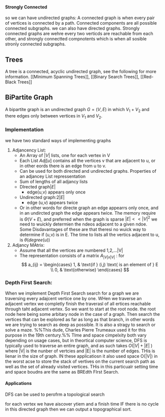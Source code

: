 
#### Strongly Connected
so we can have undirected graphs:
A connected graph is when every pair of vertices is connected by a path. Connected components are all possible connected subgraphs. 
we can also have directed graphs.
Strongly connected graphs are wehre every two verticds are reachable from each other, and strongly connectted compnotents which is when all sosible stronly connected subgraphs.

## Trees 
A tree is a connected, acyclic undirected graph, see the following for more information. [[Minimum Spanning Trees]], [[Binary Search Trees]], [[Red-Black Trees]]

## BiPartite Graph
A bipartite graph is an undirected graph $G=(V,E)$ in which $V_1 + V_2$ and there edges only between vertices in $V_1$ and $V_2$. 
### Implementation
we have two standard ways of implementing graphs
1. Adjancency List:
	- An Array of $|V|$ lists, one for each vertex in V
	- Each List $Adj[u]$ contains all the vertices v that are adjacent to u, or in other eords there is an edge from u to v.
	- Can be used for both directed and undirected graphs.
	Properties of an adjancey List repressentation
	- Sum of lengths of all adjancy lists
	- DIrected graph$|E|$ 
		- edge(u,v) appears only once 
	- Undirected graph:$2|E|$ 
		- edge (u,v) appears twice 
	- Or in other words for directe graph an edge appearrs only once, and in an undircted graph the edge appears twice. 
	The memory require is $\Theta(V+E)$, and preferred when the graph is sparse $|E| <<|V| ^2$ we need to wuickly determien the ndeos adjacent to a given ndoe.
	Some Disdavantages of these are that theresi no wuick way to determine if (u,v) is in E. The time to lists all the vertics adjacent to u, is $\theta (degree(u))$ 
2. Adjancy MAtrix:
	- Assume that all the vertices are numbered 1,2,...|V| 
	- The representation consists of a matrix $A_{|V| x|V|}$ : for $$
a_{ij} =
\begin{cases} 
1, & \text{if } (i,j) \text{ is an element of } E \\ 
0, & \text{otherwise} 
\end{cases}
$$

### Depth First Search:
When we implement Depth First Search search for a graph we are traversing every adajcent vertice one by one. WHen we traverse an adjacent vertex we completly finish the traverasl of all ertices reachable through taht adjacent vertex. 
So we want to start at the root node. the root node here being some arbitary node in the case of a graph. Then search the vertices that can be explored as far as long as that branch, in other words we are trying to search as deep as possible. It is also a stragy to search or solve a maze. %%This dude, Charles Pierre Trumeaux used it for this purpose in the 19th century.%%
TIme and space cimpelxity both vary depending on usage cases, but in theortical computer science, DFS is typically used to traverse an entire graph, and as such takes $O(|V| +|E|$ ) where |V| is the nunber of vertcies and |E| is the number of edges. THis is lienar in the size of graph. IN these applicatiosn it also used space O(|V|) in the worst acse to store the stack of vertives on the current search path as well as the set of already visited vertices. THis in this particualr setting time and space boudns are the same as BREdth FIrst Search. 

#### Applications 
DFS can be used to perofrm a topological search


for each vertex we have aiscover ytiem and a finish time
IF there is no cycle in this directed graph then we can output a topographical sort.


